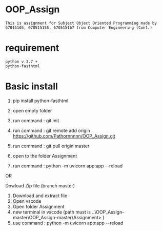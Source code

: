# OOP_Assign 
    This is assignment for Subject Object Oriented Programming made by 67015105, 670515155, 670515167 from Computer Engineering (Cont.)
# requirement 
    python v.3.7 +
    python-fasthtml
# Basic install
1. pip install python-fasthtml

2. open empty folder

3. run command :
    git init

4. run command :
    git remote add origin https://github.com/Pathornnnnn/OOP_Assign.git


5. run command :
     git pull origin master

6. open to the folder Assignment

7. run command :
    python -m uvicorn app:app --reload

OR 

Dowload Zip file (branch master)

1. Download and extract file
2. Open vscode
3. Open folder Assignment
4. new terminal in vscode (path must is ..\OOP_Assign-master\OOP_Assign-master\Assignment> )
5. use command : python -m uvicorn app:app --reload
